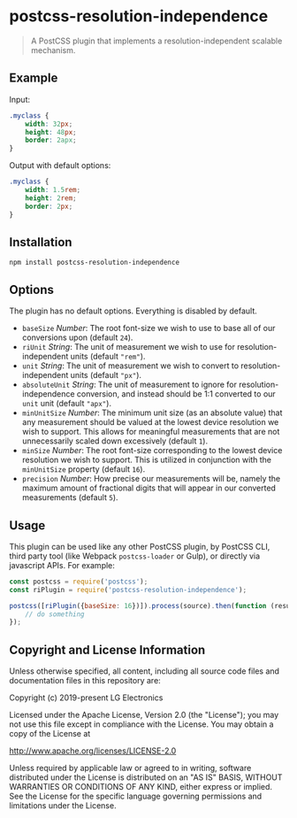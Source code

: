 # postcss-resolution-independence
> A PostCSS plugin that implements a resolution-independent scalable mechanism. 

## Example
Input:
```css
.myclass {
	width: 32px;
	height: 48px;
	border: 2apx;
}
```
Output with default options:
```css
.myclass {
	width: 1.5rem;
	height: 2rem;
	border: 2px;
}
```

## Installation

```
npm install postcss-resolution-independence
```

## Options

The plugin has no default options. Everything is disabled by default.

- `baseSize` _Number_: The root font-size we wish to use to base all of our conversions upon (default `24`).
- `riUnit` _String_:  The unit of measurement we wish to use for resolution-independent units (default `"rem"`).
- `unit` _String_: The unit of measurement we wish to convert to resolution-independent units (default `"px"`).
- `absoluteUnit` _String_: The unit of measurement to ignore for resolution-independence conversion, and instead should be 1:1 converted to our `unit` unit (default `"apx"`).
- `minUnitSize` _Number_: The minimum unit size (as an absolute value) that any measurement should be valued at the lowest device resolution we wish to support. This allows for meaningful measurements that are not unnecessarily scaled down excessively (default `1`).
- `minSize` _Number_:  The root font-size corresponding to the lowest device resolution we wish to support. This is utilized in conjunction with the `minUnitSize` property (default `16`).
- `precision` _Number_: How precise our measurements will be, namely the maximum amount of fractional digits that will appear in our converted measurements (default `5`).

## Usage

This plugin can be used like any other PostCSS plugin, by PostCSS CLI, third party tool (like Webpack `postcss-loader` or Gulp), or directly via javascript APIs. For example:
```js
const postcss = require('postcss');
const riPlugin = require('postcss-resolution-independence');

postcss([riPlugin({baseSize: 16})]).process(source).then(function (result) {
	// do something
});
```

## Copyright and License Information

Unless otherwise specified, all content, including all source code files and documentation files in this repository are:

Copyright (c) 2019-present LG Electronics

Licensed under the Apache License, Version 2.0 (the "License"); you may not use this file except in compliance with the License. You may obtain a copy of the License at

http://www.apache.org/licenses/LICENSE-2.0

Unless required by applicable law or agreed to in writing, software distributed under the License is distributed on an "AS IS" BASIS, WITHOUT WARRANTIES OR CONDITIONS OF ANY KIND, either express or implied. See the License for the specific language governing permissions and limitations under the License.
